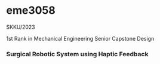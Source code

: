 # eme3058
SKKU/2023

1st Rank in Mechanical Engineering Senior Capstone Design

### Surgical Robotic System using Haptic Feedback
